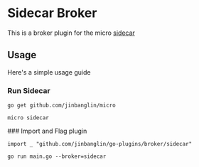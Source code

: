 # Sidecar Broker

This is a broker plugin for the micro [sidecar](https://github.com/jinbanglin/micro/tree/master/car)

## Usage

Here's a simple usage guide

### Run Sidecar

```
go get github.com/jinbanglin/micro
```

```
micro sidecar
```

### Import and Flag plugin

```
import _ "github.com/jinbanglin/go-plugins/broker/sidecar"
```

```
go run main.go --broker=sidecar
```
